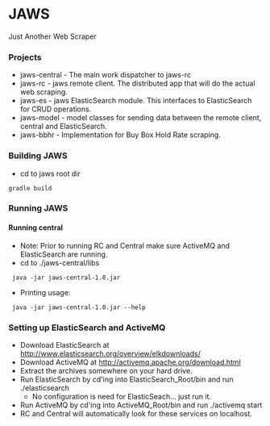 # JAWS #
Just Another Web Scraper


### Projects ###
* jaws-central - The main work dispatcher to jaws-rc
* jaws-rc - jaws remote client.  The distributed app that will do the actual web scraping.
* jaws-es - jaws ElasticSearch module. This interfaces to ElasticSearch for CRUD operations.
* jaws-model - model classes for sending data between the remote client, central and ElasticSearch.
* jaws-bbhr - Implementation for Buy Box Hold Rate scraping.

### Building JAWS ####
* cd to jaws root dir
```
gradle build
```



### Running JAWS ###
#### Running central ####
* Note: Prior to running RC and Central make sure ActiveMQ and ElasticSearch are running.
* cd to ./jaws-central/libs
```
 java -jar jaws-central-1.0.jar 
```
* Printing usage:
```
 java -jar jaws-central-1.0.jar --help
```

### Setting up ElasticSearch and ActiveMQ ###
* Download ElasticSearch at http://www.elasticsearch.org/overview/elkdownloads/
* Download ActiveMQ at http://activemq.apache.org/download.html
* Extract the archives somewhere on your hard drive.
* Run ElasticSearch by cd'ing into ElasticSearch_Root/bin and run ./elasticsearch
    * No configuration is need for ElasticSeach... just run it.
* Run ActiveMQ by cd'ing into ActiveMQ_Root/bin and run  ./activemq start
* RC and Central will automatically look for these services on localhost. 
 